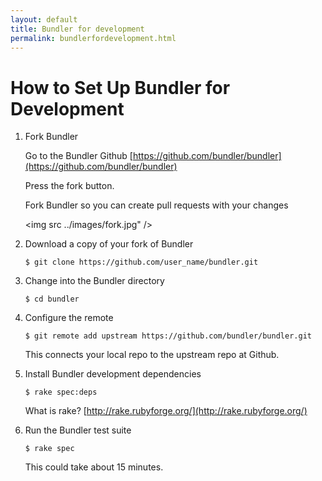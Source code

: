 ```yaml
---
layout: default
title: Bundler for development
permalink: bundlerfordevelopment.html
---
```


# How to Set Up Bundler for Development

1. Fork Bundler
   
    Go to the Bundler Github [https://github.com/bundler/bundler](https://github.com/bundler/bundler)
   
    Press the fork button.

    Fork Bundler so you can create pull requests with your changes

    <img src ../images/fork.jpg" />

2. Download a copy of your fork of Bundler
    
    `$ git clone https://github.com/user_name/bundler.git`


3. Change into the Bundler directory

    `$ cd bundler`

4. Configure the remote
 
    `$ git remote add upstream https://github.com/bundler/bundler.git`

    This connects your local repo to the upstream repo at Github. 


5. Install Bundler development dependencies
	  
    `$ rake spec:deps`

    What is rake? [http://rake.rubyforge.org/](http://rake.rubyforge.org/)

6. Run the Bundler test suite
  	
    `$ rake spec`

    This could take about 15 minutes.
